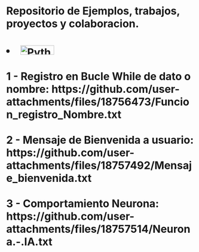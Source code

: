 # Repositorio de Ejemplos, trabajos, proyectos y colaboracion.

<h1 align="left">
<li><img height="25" width="90" alt="Python" src="https://img.shields.io/badge/Python%20-%2314354C.svg?logo=python&logoColor=white"><BR/>
<br> 1 - Registro en Bucle While de dato o nombre: https://github.com/user-attachments/files/18756473/Funcion_registro_Nombre.txt<br/>
<br> 2 - Mensaje de Bienvenida a usuario: https://github.com/user-attachments/files/18757492/Mensaje_bienvenida.txt<br/>
<br> 3 - Comportamiento Neurona: https://github.com/user-attachments/files/18757514/Neurona.-.IA.txt<br/>
<br/>
